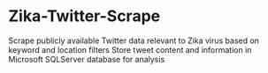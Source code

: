 # Zika-Twitter-Scrape
Scrape publicly available Twitter data relevant to Zika virus based on keyword and location filters
Store tweet content and information in Microsoft SQLServer database for analysis

